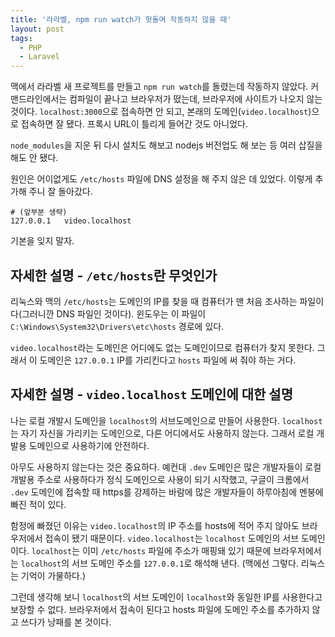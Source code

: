 ```yaml
---
title: '라라벨, npm run watch가 헛돌며 작동하지 않을 때'
layout: post
tags: 
  - PHP
  - Laravel
---
```


맥에서 라라벨 새 프로젝트를 만들고 `npm run watch`를 돌렸는데 작동하지 않았다. 커맨드라인에서는 컴파일이 끝나고 브라우저가 떴는데, 브라우저에 사이트가 나오지 않는 것이다. `localhost:3000`으로 접속하면 안 되고, 본래의 도메인(`video.localhost`)으로 접속하면 잘 됐다. 프록시 URL이 틀리게 들어간 것도 아니었다. 

`node_modules`을 지운 뒤 다시 설치도 해보고 nodejs 버전업도 해 보는 등 여러 삽질을 해도 안 됐다.

원인은 어이없게도 `/etc/hosts` 파일에 DNS 설정을 해 주지 않은 데 있었다. 이렇게 추가해 주니 잘 돌아갔다.

```
# (앞부분 생략)
127.0.0.1	video.localhost
```

기본을 잊지 말자.


## 자세한 설명 - `/etc/hosts`란 무엇인가

리눅스와 맥의 `/etc/hosts`는 도메인의 IP를 찾을 때 컴퓨터가 맨 처음 조사하는 파일이다(그러니깐 DNS 파일인 것이다). 윈도우는 이 파일이 `C:\Windows\System32\Drivers\etc\hosts` 경로에 있다.

`video.localhost`라는 도메인은 어디에도 없는 도메인이므로 컴퓨터가 찾지 못한다. 그래서 이 도메인은 `127.0.0.1` IP를 가리킨다고 `hosts` 파일에 써 줘야 하는 거다. 


## 자세한 설명 - `video.localhost` 도메인에 대한 설명

나는 로컬 개발시 도메인을 `localhost`의 서브도메인으로 만들어 사용한다. `localhost`는 자기 자신을 가리키는 도메인으로, 다른 어디에서도 사용하지 않는다. 그래서 로컬 개발용 도메인으로 사용하기에 안전하다.

아무도 사용하지 않는다는 것은 중요하다. 예컨대 `.dev` 도메인은 많은 개발자들이 로컬 개발용 주소로 사용하다가 정식 도메인으로 사용이 되기 시작했고, 구글이 크롬에서 `.dev` 도메인에 접속할 때 https를 강제하는 바람에 많은 개발자들이 하루아침에 멘붕에 빠진 적이 있다. 

함정에 빠졌던 이유는 `video.localhost`의 IP 주소를 hosts에 적어 주지 않아도 브라우저에서 접속이 됐기 때문이다. `video.localhost`는 `localhost` 도메인의 서브 도메인이다. `localhost`는 이미 `/etc/hosts` 파일에 주소가 매핑돼 있기 때문에 브라우저에서는 `localhost`의 서브 도메인 주소를 `127.0.0.1`로 해석해 낸다. (맥에선 그렇다. 리눅스는 기억이 가물하다.)

그런데 생각해 보니 `localhost`의 서브 도메인이 `localhost`와 동일한 IP를 사용한다고 보장할 수 없다. 브라우저에서 접속이 된다고 hosts 파일에 도메인 주소를 추가하지 않고 쓰다가 낭패를 본 것이다.
